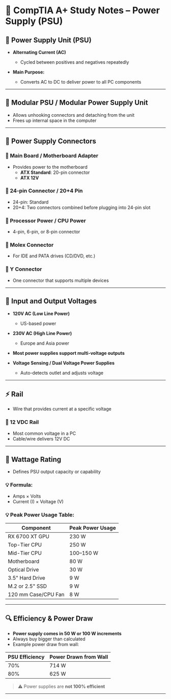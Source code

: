 # 🧠 CompTIA A+ Study Notes – Power Supply (PSU)

## 🔌 Power Supply Unit (PSU)

- **Alternating Current (AC)**  
  - Cycled between positives and negatives repeatedly

- **Main Purpose:**  
  - Converts AC to DC to deliver power to all PC components

---

## 🔄 Modular PSU / Modular Power Supply Unit

- Allows unhooking connectors and detaching from the unit
- Frees up internal space in the computer

---

## 🔗 Power Supply Connectors

### 🔹 Main Board / Motherboard Adapter
- Provides power to the motherboard
  - **ATX Standard**: 20-pin connector
  - **ATX 12V**

### 🔹 24-pin Connector / 20+4 Pin  
- 24-pin: Standard
- 20+4: Two connectors combined before plugging into 24-pin slot

### 🔹 Processor Power / CPU Power  
- 4-pin, 6-pin, or 8-pin connector

### 🔹 Molex Connector  
- For IDE and PATA drives (CD/DVD, etc.)

### 🔹 Y Connector  
- One connector that supports multiple devices

---

## 🔌 Input and Output Voltages

- **120V AC (Low Line Power)**  
  - US-based power

- **230V AC (High Line Power)**  
  - Europe and Asia power

- **Most power supplies support multi-voltage outputs**

- **Voltage Sensing / Dual Voltage Power Supplies**  
  - Auto-detects outlet and adjusts voltage

---

## ⚡ Rail

- Wire that provides current at a specific voltage

### 🔸 12 VDC Rail  
- Most common voltage in a PC  
- Cable/wire delivers 12V DC

---

## 🔋 Wattage Rating

- Defines PSU output capacity or capability

### 💡 Formula:  
- Amps × Volts  
- Current (I) × Voltage (V)

### 💡 Peak Power Usage Table:

| Component            | Peak Power Usage |
|----------------------|------------------|
| RX 6700 XT GPU       | 230 W            |
| Top-Tier CPU         | 250 W            |
| Mid-Tier CPU         | 100–150 W        |
| Motherboard          | 80 W             |
| Optical Drive        | 30 W             |
| 3.5" Hard Drive      | 9 W              |
| M.2 or 2.5" SSD      | 9 W              |
| 120 mm Case/CPU Fan  | 8 W              |

---

## 🔍 Efficiency & Power Draw

- **Power supply comes in 50 W or 100 W increments**
- Always buy bigger than calculated
- Example power draw from wall:

| PSU Efficiency | Power Drawn from Wall |
|----------------|------------------------|
| 70%            | 714 W                  |
| 80%            | 625 W                  |

> ⚠️ Power supplies are **not 100% efficient**

---
